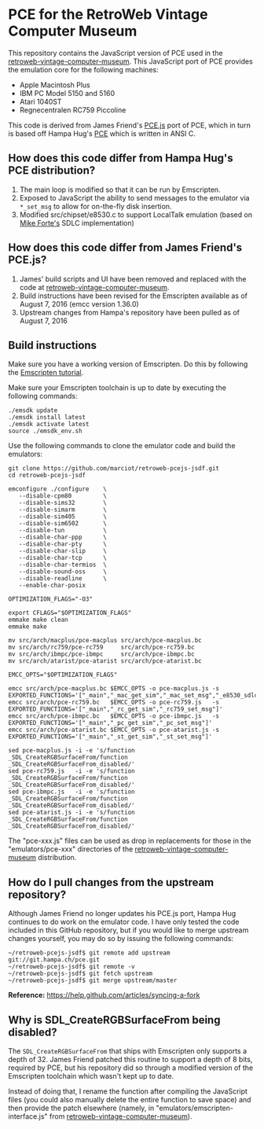 
PCE for the RetroWeb Vintage Computer Museum
============================================

This repository contains the JavaScript version of PCE used in the [retroweb-vintage-computer-museum](https://github.com/marciot/retroweb-vintage-computer-museum). This JavaScript port of PCE provides the
emulation core for the following machines:

* Apple Macintosh Plus
* IBM PC Model 5150 and 5160
* Atari 1040ST
* Regnecentralen RC759 Piccoline

This code is derived from James Friend's [PCE.js](https://github.com/jsdf/pce) port of PCE, which in turn is based off
Hampa Hug's [PCE](http://www.hampa.ch/pce) which is written in ANSI C.

## How does this code differ from Hampa Hug's PCE distribution?

1. The main loop is modified so that it can be run by Emscripten.
2. Exposed to JavaScript the ability to send messages to the emulator via `*_set_msg` to allow for on-the-fly disk insertion.
3. Modified src/chipset/e8530.c to support LocalTalk emulation (based on [Mike Forte's](http://mfort.net/Mini_vMac_LT/Mini_vMac_LT.html) SDLC implementation)

## How does this code differ from James Friend's PCE.js?

1. James' build scripts and UI have been removed and replaced with the code at [retroweb-vintage-computer-museum](https://github.com/marciot/retroweb-vintage-computer-museum).
2. Build instructions have been revised for the Emscripten available as of August 7, 2016 (emcc version 1.36.0)
3. Upstream changes from Hampa's repository have been pulled as of August 7, 2016

## Build instructions

Make sure you have a working version of Emscripten. Do this by following the [Emscripten tutorial](https://kripken.github.io/emscripten-site/index.html).

Make sure your Emscripten toolchain is up to date by executing the following commands:

```
./emsdk update
./emsdk install latest
./emsdk activate latest
source ./emsdk_env.sh
```

Use the following commands to clone the emulator code and build the emulators:

```
git clone https://github.com/marciot/retroweb-pcejs-jsdf.git
cd retroweb-pcejs-jsdf

emconfigure ./configure    \
   --disable-cpm80         \
   --disable-sims32        \
   --disable-simarm        \
   --disable-sim405        \
   --disable-sim6502       \
   --disable-tun           \
   --disable-char-ppp      \
   --disable-char-pty      \
   --disable-char-slip     \
   --disable-char-tcp      \
   --disable-char-termios  \
   --disable-sound-oss     \
   --disable-readline      \
   --enable-char-posix     

OPTIMIZATION_FLAGS="-O3"

export CFLAGS="$OPTIMIZATION_FLAGS"
emmake make clean
emmake make

mv src/arch/macplus/pce-macplus src/arch/pce-macplus.bc
mv src/arch/rc759/pce-rc759     src/arch/pce-rc759.bc
mv src/arch/ibmpc/pce-ibmpc     src/arch/pce-ibmpc.bc
mv src/arch/atarist/pce-atarist src/arch/pce-atarist.bc

EMCC_OPTS="$OPTIMIZATION_FLAGS"

emcc src/arch/pce-macplus.bc $EMCC_OPTS -o pce-macplus.js -s EXPORTED_FUNCTIONS='["_main","_mac_get_sim","_mac_set_msg","_e8530_sdlc_frame_available"]'
emcc src/arch/pce-rc759.bc   $EMCC_OPTS -o pce-rc759.js   -s EXPORTED_FUNCTIONS='["_main","_rc_get_sim","_rc759_set_msg"]'
emcc src/arch/pce-ibmpc.bc   $EMCC_OPTS -o pce-ibmpc.js   -s EXPORTED_FUNCTIONS='["_main","_pc_get_sim","_pc_set_msg"]'
emcc src/arch/pce-atarist.bc $EMCC_OPTS -o pce-atarist.js -s EXPORTED_FUNCTIONS='["_main","_st_get_sim","_st_set_msg"]'

sed pce-macplus.js -i -e 's/function _SDL_CreateRGBSurfaceFrom/function _SDL_CreateRGBSurfaceFrom_disabled/'
sed pce-rc759.js   -i -e 's/function _SDL_CreateRGBSurfaceFrom/function _SDL_CreateRGBSurfaceFrom_disabled/'
sed pce-ibmpc.js   -i -e 's/function _SDL_CreateRGBSurfaceFrom/function _SDL_CreateRGBSurfaceFrom_disabled/'
sed pce-atarist.js -i -e 's/function _SDL_CreateRGBSurfaceFrom/function _SDL_CreateRGBSurfaceFrom_disabled/'
```

The "pce-xxx.js" files can be used as drop in replacements for those in the "emulators/pce-xxx" directories of the
[retroweb-vintage-computer-museum](https://github.com/marciot/retroweb-vintage-computer-museum) distribution.

## How do I pull changes from the upstream repository?

Although James Friend no longer updates his PCE.js port, Hampa Hug continues to do work on the emulator code. I have only tested the code included in this GitHub repository, but if you would like to merge upstream changes yourself, you may do so by issuing the following commands:

```
~/retroweb-pcejs-jsdf$ git remote add upstream git://git.hampa.ch/pce.git
~/retroweb-pcejs-jsdf$ git remote -v
~/retroweb-pcejs-jsdf$ git fetch upstream
~/retroweb-pcejs-jsdf$ git merge upstream/master
```

**Reference:** https://help.github.com/articles/syncing-a-fork

## Why is SDL_CreateRGBSurfaceFrom being disabled?

The `SDL_CreateRGBSurfaceFrom` that ships with Emscripten only supports a depth of 32. James Friend patched this routine to support a
depth of 8 bits, required by PCE, but his repository did so through a modified version of the Emscripten toolchain which wasn't
kept up to date.

Instead of doing that, I rename the function after compiling the JavaScript files (you could also manually delete
the entire function to save space) and then provide the patch elsewhere (namely, in "emulators/emscripten-interface.js" from [retroweb-vintage-computer-museum](https://github.com/marciot/retroweb-vintage-computer-museum)).